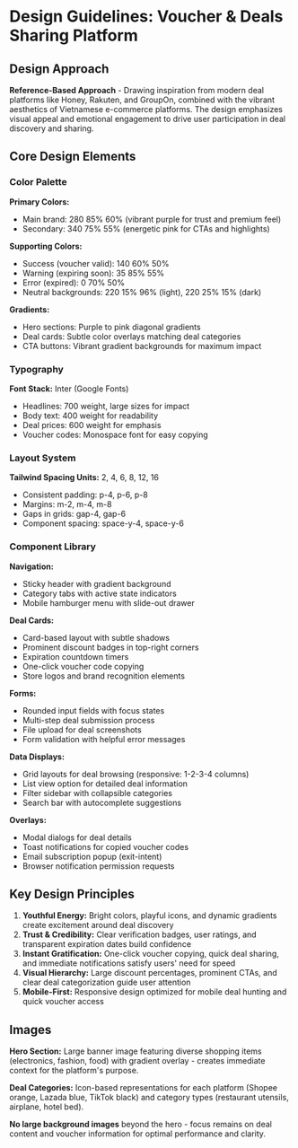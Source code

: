 # Design Guidelines: Voucher & Deals Sharing Platform

## Design Approach
**Reference-Based Approach** - Drawing inspiration from modern deal platforms like Honey, Rakuten, and GroupOn, combined with the vibrant aesthetics of Vietnamese e-commerce platforms. The design emphasizes visual appeal and emotional engagement to drive user participation in deal discovery and sharing.

## Core Design Elements

### Color Palette
**Primary Colors:**
- Main brand: 280 85% 60% (vibrant purple for trust and premium feel)
- Secondary: 340 75% 55% (energetic pink for CTAs and highlights)

**Supporting Colors:**
- Success (voucher valid): 140 60% 50% 
- Warning (expiring soon): 35 85% 55%
- Error (expired): 0 70% 50%
- Neutral backgrounds: 220 15% 96% (light), 220 25% 15% (dark)

**Gradients:**
- Hero sections: Purple to pink diagonal gradients
- Deal cards: Subtle color overlays matching deal categories
- CTA buttons: Vibrant gradient backgrounds for maximum impact

### Typography
**Font Stack:** Inter (Google Fonts)
- Headlines: 700 weight, large sizes for impact
- Body text: 400 weight for readability
- Deal prices: 600 weight for emphasis
- Voucher codes: Monospace font for easy copying

### Layout System
**Tailwind Spacing Units:** 2, 4, 6, 8, 12, 16
- Consistent padding: p-4, p-6, p-8
- Margins: m-2, m-4, m-8
- Gaps in grids: gap-4, gap-6
- Component spacing: space-y-4, space-y-6

### Component Library

**Navigation:**
- Sticky header with gradient background
- Category tabs with active state indicators
- Mobile hamburger menu with slide-out drawer

**Deal Cards:**
- Card-based layout with subtle shadows
- Prominent discount badges in top-right corners
- Expiration countdown timers
- One-click voucher code copying
- Store logos and brand recognition elements

**Forms:**
- Rounded input fields with focus states
- Multi-step deal submission process
- File upload for deal screenshots
- Form validation with helpful error messages

**Data Displays:**
- Grid layouts for deal browsing (responsive: 1-2-3-4 columns)
- List view option for detailed deal information
- Filter sidebar with collapsible categories
- Search bar with autocomplete suggestions

**Overlays:**
- Modal dialogs for deal details
- Toast notifications for copied voucher codes
- Email subscription popup (exit-intent)
- Browser notification permission requests

## Key Design Principles

1. **Youthful Energy:** Bright colors, playful icons, and dynamic gradients create excitement around deal discovery
2. **Trust & Credibility:** Clear verification badges, user ratings, and transparent expiration dates build confidence
3. **Instant Gratification:** One-click voucher copying, quick deal sharing, and immediate notifications satisfy users' need for speed
4. **Visual Hierarchy:** Large discount percentages, prominent CTAs, and clear deal categorization guide user attention
5. **Mobile-First:** Responsive design optimized for mobile deal hunting and quick voucher access

## Images
**Hero Section:** Large banner image featuring diverse shopping items (electronics, fashion, food) with gradient overlay - creates immediate context for the platform's purpose.

**Deal Categories:** Icon-based representations for each platform (Shopee orange, Lazada blue, TikTok black) and category types (restaurant utensils, airplane, hotel bed).

**No large background images** beyond the hero - focus remains on deal content and voucher information for optimal performance and clarity.